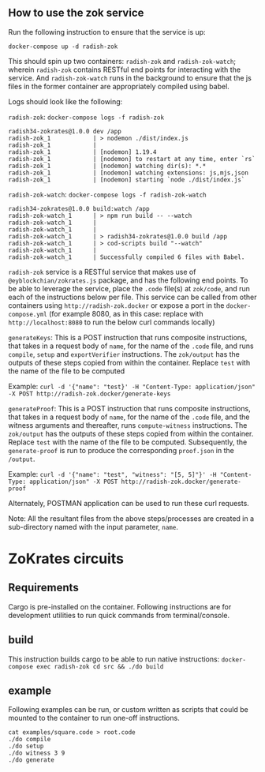 ## How to use the zok service

Run the following instruction to ensure that the service is up:

`docker-compose up -d radish-zok`

This should spin up two containers: `radish-zok` and `radish-zok-watch`; wherein `radish-zok` contains RESTful end points for interacting with the service. And `radish-zok-watch` runs in the background to ensure that the js files in the former container are appropriately compiled using babel.

Logs should look like the following:

`radish-zok`: `docker-compose logs -f radish-zok`
```
radish34-zokrates@1.0.0 dev /app
radish-zok_1            | > nodemon ./dist/index.js
radish-zok_1            | 
radish-zok_1            | [nodemon] 1.19.4
radish-zok_1            | [nodemon] to restart at any time, enter `rs`
radish-zok_1            | [nodemon] watching dir(s): *.*
radish-zok_1            | [nodemon] watching extensions: js,mjs,json
radish-zok_1            | [nodemon] starting `node ./dist/index.js`

```

`radish-zok-watch`: `docker-compose logs -f radish-zok-watch`

```
radish34-zokrates@1.0.0 build:watch /app
radish-zok-watch_1      | > npm run build -- --watch
radish-zok-watch_1      | 
radish-zok-watch_1      | 
radish-zok-watch_1      | > radish34-zokrates@1.0.0 build /app
radish-zok-watch_1      | > cod-scripts build "--watch"
radish-zok-watch_1      | 
radish-zok-watch_1      | Successfully compiled 6 files with Babel.
```

`radish-zok` service is a RESTful service that makes use of `@eyblockchian/zokrates.js` package, and has the following end points. To be able to leverage the service, place the `.code` file(s) at `zok/code`, and run each of the instructions below per file. This service can be called from other containers using `http://radish-zok.docker` or expose a port in the `docker-compose.yml` (for example 8080, as in this case: replace with `http://localhost:8080` to run the below curl commands locally)

`generateKeys`: This is a POST instruction that runs composite instructions, that takes in a request body of `name`, for the name of the `.code` file, and runs `compile`, `setup` and `exportVerifier` instructions. The `zok/output` has the outputs of these steps copied from within the container. Replace `test` with the name of the file to be computed

Example: `curl -d '{"name": "test}' -H "Content-Type: application/json" -X POST http://radish-zok.docker/generate-keys`

`generateProof`: This is a POST instruction that runs composite instructions, that takes in a request body of `name`, for the name of the `.code` file, and the witness arguments and thereafter, runs `compute-witness` instructions. The `zok/output` has the outputs of these steps copied from within the container. Replace `test` with the name of the file to be computed. Subsequently, the `generate-proof` is run to produce the corresponding `proof.json` in the `/output`.

Example: `curl -d '{"name": "test", "witness": "[5, 5]"}' -H "Content-Type: application/json" -X POST http://radish-zok.docker/generate-proof`

Alternately, POSTMAN application can be used to run these curl requests.

Note: All the resultant files from the above steps/processes are created in a sub-directory named with the input parameter, `name`.

# ZoKrates circuits

## Requirements
Cargo is pre-installed on the container. Following instructions are for development utilities to run quick commands from terminal/console.

## build

This instruction builds cargo to be able to run native instructions: `docker-compose exec radish-zok cd src && ./do build`

## example

Following examples can be run, or custom written as scripts that could be mounted to the container to run one-off instructions.

```
cat examples/square.code > root.code
./do compile
./do setup
./do witness 3 9 
./do generate
```
